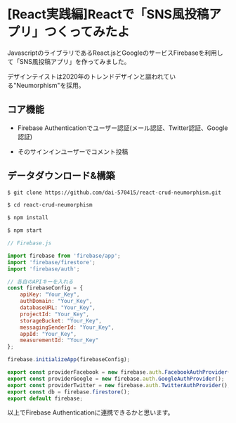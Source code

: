 # [React実践編]Reactで「SNS風投稿アプリ」つくってみたよ

JavascriptのライブラリであるReact.jsとGoogleのサービスFirebaseを利用して「SNS風投稿アプリ」を作ってみました。

デザインテイストは2020年のトレンドデザインと謳われている"Neumorphism"を採用。

## コア機能
- Firebase Authenticationでユーザー認証(メール認証、Twitter認証、Google認証)

- そのサインインユーザーでコメント投稿

## データダウンロード&構築

```bash
$ git clone https://github.com/dai-570415/react-crud-neumorphism.git

$ cd react-crud-neumorphism

$ npm install

$ npm start
```

```js:Firebase.js
// Firebase.js

import firebase from 'firebase/app';
import 'firebase/firestore';
import 'firebase/auth';

// 各自のAPIキーを入れる
const firebaseConfig = {
    apiKey: "Your_Key",
    authDomain: "Your_Key",
    databaseURL: "Your_Key",
    projectId: "Your_Key",
    storageBucket: "Your_Key",
    messagingSenderId: "Your_Key",
    appId: "Your_Key",
    measurementId: "Your_Key"
};

firebase.initializeApp(firebaseConfig);

export const providerFacebook = new firebase.auth.FacebookAuthProvider();
export const providerGoogle = new firebase.auth.GoogleAuthProvider();
export const providerTwitter = new firebase.auth.TwitterAuthProvider();
export const db = firebase.firestore();
export default firebase;
```

以上でFirebase Authenticationに連携できるかと思います。